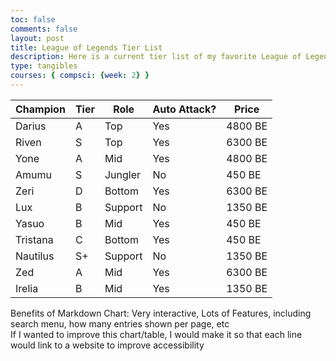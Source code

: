 ```yaml
---
toc: false
comments: false
layout: post
title: League of Legends Tier List
description: Here is a current tier list of my favorite League of Legends Champions! 
type: tangibles
courses: { compsci: {week: 2} }
---
```



<!-- Head contains information to Support the Document -->
<head>
    <!-- load jQuery and DataTables output style and scripts -->
    <link rel="stylesheet" type="text/css" href="https://cdn.datatables.net/1.13.4/css/jquery.dataTables.min.css">
    <script type="text/javascript" language="javascript" src="https://code.jquery.com/jquery-3.6.0.min.js"></script>
    <script>var define = null;</script>
    <script type="text/javascript" language="javascript" src="https://cdn.datatables.net/1.13.4/js/jquery.dataTables.min.js"></script>
</head>

<!-- Body contains the contents of the Document -->
<body>
    <table id="demo" class="table">
        <thead>
            <tr>
                <th>Champion</th>
                <th>Tier </th>
                <th>Role</th>
                <th>Auto Attack?</th>
                <th>Price</th>
            </tr>
        </thead>
        <tbody>
            <tr>
                <td>Darius</td>
                <td>A</td>
                <td>Top</td>
                <td>Yes</td>
                <td>4800 BE</td>
            </tr>
            <tr>
                <td>Riven</td>
                <td>S</td>
                <td>Top</td>
                <td>Yes</td>
                <td>6300 BE</td>
            </tr>
            <tr>
                <td>Yone</td>
                <td>A</td>
                <td>Mid</td>
                <td>Yes</td>
                <td>4800 BE</td>
            </tr>
            <tr>
                <td>Amumu</td>
                <td>S</td>
                <td>Jungler</td>
                <td>No</td>
                <td>450 BE</td>
            </tr>
            <tr>
                <td>Zeri</td>
                <td>D</td>
                <td>Bottom</td>
                <td>Yes</td>
                <td>6300 BE</td>
            </tr>
            <tr>
                <td>Lux</td>
                <td>B</td>
                <td>Support</td>
                <td>No</td>
                <td>1350 BE</td>
            </tr>
            <tr>
                <td>Yasuo</td>
                <td>B</td>
                <td>Mid</td>
                <td>Yes</td>
                <td>450 BE</td>
            </tr>
            <tr>
                <td>Tristana</td>
                <td>C</td>
                <td>Bottom</td>
                <td>Yes</td>
                <td>450 BE</td>
            </tr>
            <tr>
                <td>Nautilus</td>
                <td>S+</td>
                <td>Support</td>
                <td>No</td>
                <td>1350 BE</td>
            </tr>
            <tr>
                <td>Zed</td>
                <td>A</td>
                <td>Mid</td>
                <td>Yes</td>
                <td>6300 BE</td>
            </tr>
            <tr>
                <td>Irelia</td>
                <td>B</td>
                <td>Mid</td>
                <td>Yes</td>
                <td>1350 BE</td>
            </tr>
        </tbody>
    </table>
</body>
Benefits of Markdown Chart: Very interactive, Lots of Features, including search menu, how many entries shown per page, etc <br>
If I wanted to improve this chart/table, I would make it so that each line would link to a website to improve accessibility

<script>
    $("#demo").DataTable();
</script>